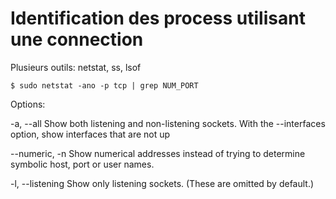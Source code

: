 
# Identification des process utilisant une connection

Plusieurs outils:
netstat, ss, lsof

```
$ sudo netstat -ano -p tcp | grep NUM_PORT
```

Options:

-a, --all
       Show both listening and non-listening sockets.  With  the  --interfaces
       option, show interfaces that are not up

--numeric, -n
       Show  numerical addresses instead of trying to determine symbolic host,
       port or user names.

-l, --listening
       Show only listening sockets.  (These are omitted by default.)

